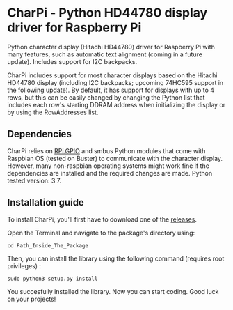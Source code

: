 # CharPi - Python HD44780 display driver for Raspberry Pi

Python character display (Hitachi HD44780) driver for Raspberry Pi with many features, such as automatic text alignment (coming in a future update). Includes support for I2C backpacks.

CharPi includes support for most character displays based on the Hitachi HD44780 display (including I2C backpacks; upcoming 74HC595 support in the following update). By default, it has support for displays with up to 4 rows, but this can be easily changed by changing the Python list that includes each row's starting DDRAM address when initializing the display or by using the RowAddresses list.


## Dependencies

CharPi relies on [RPi.GPIO](https://pypi.org/project/RPi.GPIO/) and smbus Python modules that come with Raspbian OS (tested on Buster) to communicate with the character display. However, many non-raspbian operating systems might work fine if the dependencies are installed and the required changes are made. Python tested version: 3.7.


## Installation guide

To install CharPi, you'll first have to download one of the [releases](https://github.com/iCMDgithub/CharPi/releases).

Open the Terminal and navigate to the package's directory using:
```
cd Path_Inside_The_Package
```
Then, you can install the library using the following command (requires root privileges) :
```
sudo python3 setup.py install
```
You succesfully installed the library. Now you can start coding. Good luck on your projects!

